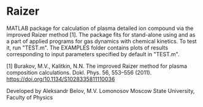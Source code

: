 # Raizer

MATLAB package for calculation of plasma detailed ion compound via the improved Raizer method [1]. The package fits for stand-alone using and as a part of applied programs for gas dynamics with chemical kinetics. To test it, run "TEST.m". The EXAMPLES folder contains plots of results corresponding to input parameters specified by default in "TEST.m".

[1] Burakov, M.V., Kalitkin, N.N. The improved Raizer method for plasma composition calculations. Dokl. Phys. 56, 553–556 (2011). https://doi.org/10.1134/S1028335811110036

Developed by Aleksandr Belov, M.V. Lomonosov Moscow State University, Faculty of Physics
